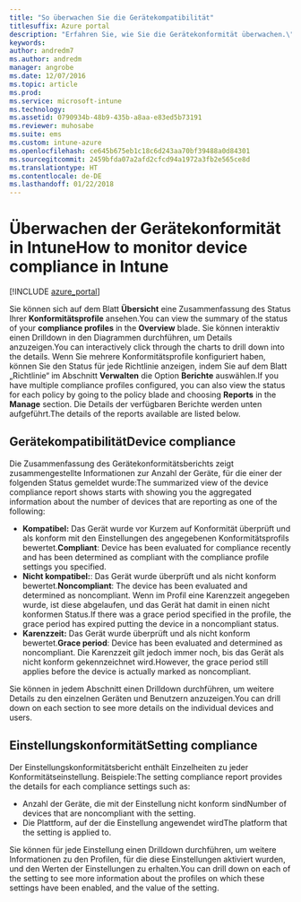 ```yaml
---
title: "So überwachen Sie die Gerätekompatibilität"
titlesuffix: Azure portal
description: "Erfahren Sie, wie Sie die Gerätekonformität überwachen.\""
keywords: 
author: andredm7
ms.author: andredm
manager: angrobe
ms.date: 12/07/2016
ms.topic: article
ms.prod: 
ms.service: microsoft-intune
ms.technology: 
ms.assetid: 0790934b-48b9-435b-a8aa-e83ed5b73191
ms.reviewer: muhosabe
ms.suite: ems
ms.custom: intune-azure
ms.openlocfilehash: ce645b675eb1c18c6d243aa70bf39488a0d84301
ms.sourcegitcommit: 2459bfda07a2afd2cfcd94a1972a3fb2e565ce8d
ms.translationtype: HT
ms.contentlocale: de-DE
ms.lasthandoff: 01/22/2018
---
```

# <a name="how-to-monitor-device-compliance-in-intune"></a><span data-ttu-id="0b3bb-103">Überwachen der Gerätekonformität in Intune</span><span class="sxs-lookup"><span data-stu-id="0b3bb-103">How to monitor device compliance in Intune</span></span>

[!INCLUDE [azure_portal](./includes/azure_portal.md)]

<span data-ttu-id="0b3bb-104">Sie können sich auf dem Blatt **Übersicht** eine Zusammenfassung des Status Ihrer **Konformitätsprofile** ansehen.</span><span class="sxs-lookup"><span data-stu-id="0b3bb-104">You can view the summary of the status of your **compliance profiles** in the **Overview** blade.</span></span>
<span data-ttu-id="0b3bb-105">Sie können interaktiv einen Drilldown in den Diagrammen durchführen, um Details anzuzeigen.</span><span class="sxs-lookup"><span data-stu-id="0b3bb-105">You can interactively click through the charts to drill down into the details.</span></span> <span data-ttu-id="0b3bb-106">Wenn Sie mehrere Konformitätsprofile konfiguriert haben, können Sie den Status für jede Richtlinie anzeigen, indem Sie auf dem Blatt „Richtlinie“ im Abschnitt **Verwalten** die Option **Berichte** auswählen.</span><span class="sxs-lookup"><span data-stu-id="0b3bb-106">If you have multiple compliance profiles configured, you can also view the status for each policy by going to the policy blade and choosing **Reports** in the **Manage** section.</span></span>  <span data-ttu-id="0b3bb-107">Die Details der verfügbaren Berichte werden unten aufgeführt.</span><span class="sxs-lookup"><span data-stu-id="0b3bb-107">The details of the reports available are listed below.</span></span>

##  <a name="device-compliance"></a><span data-ttu-id="0b3bb-108">Gerätekompatibilität</span><span class="sxs-lookup"><span data-stu-id="0b3bb-108">Device compliance</span></span>

<span data-ttu-id="0b3bb-109">Die Zusammenfassung des Gerätekonformitätsberichts zeigt zusammengestellte Informationen zur Anzahl der Geräte, für die einer der folgenden Status gemeldet wurde:</span><span class="sxs-lookup"><span data-stu-id="0b3bb-109">The summarized view of the device compliance report shows starts with showing you the aggregated information about the number of devices that are reporting as one of the following:</span></span>

- <span data-ttu-id="0b3bb-110">**Kompatibel:** Das Gerät wurde vor Kurzem auf Konformität überprüft und als konform mit den Einstellungen des angegebenen Konformitätsprofils bewertet.</span><span class="sxs-lookup"><span data-stu-id="0b3bb-110">**Compliant**: Device has been evaluated for compliance recently and has been determined as compliant with the compliance profile settings you specified.</span></span>
- <span data-ttu-id="0b3bb-111">**Nicht kompatibel:**: Das Gerät wurde überprüft und als nicht konform bewertet.</span><span class="sxs-lookup"><span data-stu-id="0b3bb-111">**Noncompliant**: The device has been evaluated and determined as noncompliant.</span></span>  <span data-ttu-id="0b3bb-112">Wenn im Profil eine Karenzzeit angegeben wurde, ist diese abgelaufen, und das Gerät hat damit in einen nicht konformen Status.</span><span class="sxs-lookup"><span data-stu-id="0b3bb-112">If there was a grace period specified in the profile, the grace period has expired putting the device in a noncompliant status.</span></span>
- <span data-ttu-id="0b3bb-113">**Karenzzeit:** Das Gerät wurde überprüft und als nicht konform bewertet.</span><span class="sxs-lookup"><span data-stu-id="0b3bb-113">**Grace period**: Device has been evaluated and determined as noncompliant.</span></span> <span data-ttu-id="0b3bb-114">Die Karenzzeit gilt jedoch immer noch, bis das Gerät als nicht konform gekennzeichnet wird.</span><span class="sxs-lookup"><span data-stu-id="0b3bb-114">However, the grace period still applies before the device is actually marked as noncompliant.</span></span>

<span data-ttu-id="0b3bb-115">Sie können in jedem Abschnitt einen Drilldown durchführen, um weitere Details zu den einzelnen Geräten und Benutzern anzuzeigen.</span><span class="sxs-lookup"><span data-stu-id="0b3bb-115">You can drill down on each section to see more details on the individual devices and users.</span></span>

## <a name="setting-compliance"></a><span data-ttu-id="0b3bb-116">Einstellungskonformität</span><span class="sxs-lookup"><span data-stu-id="0b3bb-116">Setting compliance</span></span>

<span data-ttu-id="0b3bb-117">Der Einstellungskonformitätsbericht enthält Einzelheiten zu jeder Konformitätseinstellung. Beispiele:</span><span class="sxs-lookup"><span data-stu-id="0b3bb-117">The setting compliance report provides the details for each compliance settings such as:</span></span>

- <span data-ttu-id="0b3bb-118">Anzahl der Geräte, die mit der Einstellung nicht konform sind</span><span class="sxs-lookup"><span data-stu-id="0b3bb-118">Number of devices that are noncompliant with the setting.</span></span>
- <span data-ttu-id="0b3bb-119">Die Plattform, auf der die Einstellung angewendet wird</span><span class="sxs-lookup"><span data-stu-id="0b3bb-119">The platform that the setting is applied to.</span></span>

<span data-ttu-id="0b3bb-120">Sie können für jede Einstellung einen Drilldown durchführen, um weitere Informationen zu den Profilen, für die diese Einstellungen aktiviert wurden, und den Werten der Einstellungen zu erhalten.</span><span class="sxs-lookup"><span data-stu-id="0b3bb-120">You can drill down on each of the setting to see more information about the profiles on which these settings have been enabled, and the value of the setting.</span></span>

